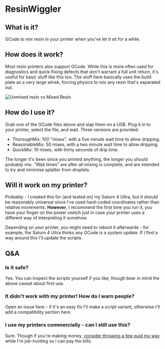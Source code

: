 # ResinWiggler
## What is it?

GCode to mix resin in your printer when you've let it sit for a while.

## How does it work? 

Most resin printers also support GCode. While this is more often used for diagnostics and quick-fixing defects that don't warrant a full unit return, it's useful for basic stuff like this too. The stuff here basically uses the build plate as a very large whisk, forcing physics to mix any resin that's separated out. 

![Unmixed resin vs Mixed Resin](https://github.com/user-attachments/assets/4c180684-8e71-4ce6-8fbd-971451d0906f)

## How do I use it? 

Grab one of the GCode files above and slap them on a USB. Plug it in to your printer, select the file, and wait. Three versions are provided:

- ThoroughMix: 100 "mixes", with a five minute wait time to allow dripping.
- ReasonableMix: 50 mixes, with a two minute wait time to allow dripping.
- QuickMix: 10 mixes, with thirty seconds of drip time.

The longer it's been since you printed anything, the longer you should probably mix. "Wait times" are after all mixing is complete, and are intended to try and minimise splatter from droplets. 

## Will it work on my printer? 

Probably - I created this for (and tested on) my Saturn 4 Ultra, but it *should* be reasonably universal since I've used hard-coded coordinates rather than relative movements. **However**, I recommend the first time you run it, you have your finger on the power switch just in case your printer uses a different way of interpreting it somehow.

Depending on your printer, you might need to reboot it afterwards - for example, the Saturn 4 Ultra thinks any GCode is a system update. If I find a way around this I'll update the scripts.

## Q&A
### Is it safe?
Yes. You can inspect the scripts yourself if you like, though bear in mind the above caveat about first use.

### It didn't work with my printer! How do I warn people?

Open an issue here - if it's an easy fix I'll make a script variant, otherwise I'll add a compatibility section here. 

### I use my printers commercially  - can I still use this? 

Sure. Though if you're making money, [consider throwing a few quid my way](https://ko-fi.com/jessstingray) while I'm job-hunting so I can pay the bills. 
